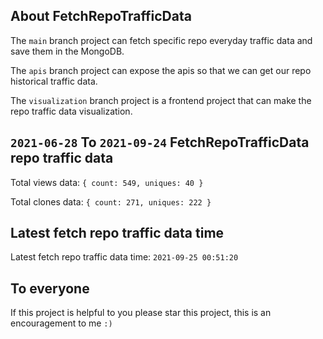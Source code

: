## About FetchRepoTrafficData

The `main` branch project can fetch specific repo everyday traffic data and save them in the MongoDB.

The `apis` branch project can expose the apis so that we can get our repo historical traffic data.

The `visualization` branch project is a frontend project that can make the repo traffic data visualization.

## `2021-06-28` To `2021-09-24` FetchRepoTrafficData repo traffic data

Total views data: `{ count: 549, uniques: 40 }`

Total clones data: `{ count: 271, uniques: 222 }`

## Latest fetch repo traffic data time

Latest fetch repo traffic data time: `2021-09-25 00:51:20`

## To everyone

If this project is helpful to you please star this project, this is an encouragement to me `:)`



